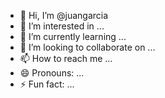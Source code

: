 - 👋 Hi, I’m @juangarcia
- 👀 I’m interested in ...
- 🌱 I’m currently learning ...
- 💞️ I’m looking to collaborate on ...
- 📫 How to reach me ...
- 😄 Pronouns: ...
- ⚡ Fun fact: ...

<!---<!DOCTYPE html>
<html lang="en">
<head>
    <meta charset="UTF-8">
    <meta name="viewport" content="width=device-width, initial-scale=1.0">
    <title>I Love You, Ashley</title>
    <style>
        body {
            display: flex;
            justify-content: center;
            align-items: center;
            height: 100vh;
            background-color: pink;
            font-family: Arial, sans-serif;
            text-align: center;
            margin: 0;
            overflow: hidden;
        }
        .container {
            background: white;
            padding: 20px;
            border-radius: 15px;
            box-shadow: 0 4px 10px rgba(0, 0, 0, 0.2);
            position: relative;
        }
        h1 {
            color: red;
            font-size: 3em;
        }
        p {
            font-size: 1.5em;
        }
        .heart {
            position: absolute;
            bottom: -50px;
            left: 50%;
            width: 50px;
            height: 50px;
            background: url('https://upload.wikimedia.org/wikipedia/commons/thumb/9/99/Coraz%C3%B3n.svg/1024px-Coraz%C3%B3n.svg.png') no-repeat center;
            background-size: contain;
            animation: floatUp 5s infinite ease-in-out;
        }
        @keyframes floatUp {
            0% {
                transform: translateY(0);
                opacity: 1;
            }
            100% {
                transform: translateY(-500px);
                opacity: 0;
            }
        }
        .snoopy {
            position: absolute;
            bottom: 10px;
            right: 10px;
            width: 100px;
        }
    </style>
</head>
<body>
    <div class="container">
        <h1>I Love You, Ashley ❤️</h1>
        <p>You make my world brighter every day!</p>
    </div>
    <div class="heart"></div>
    <img class="snoopy" src="https://upload.wikimedia.org/wikipedia/en/5/53/Snoopy_Peanuts.png" alt="Snoopy">
</body>
</html>
anndrea2006/anndrea2006 is a ✨ special ✨ repository because its `README.md` (this file) appears on your GitHub profile.
You can click the Preview link to take a look at your changes.
--->

